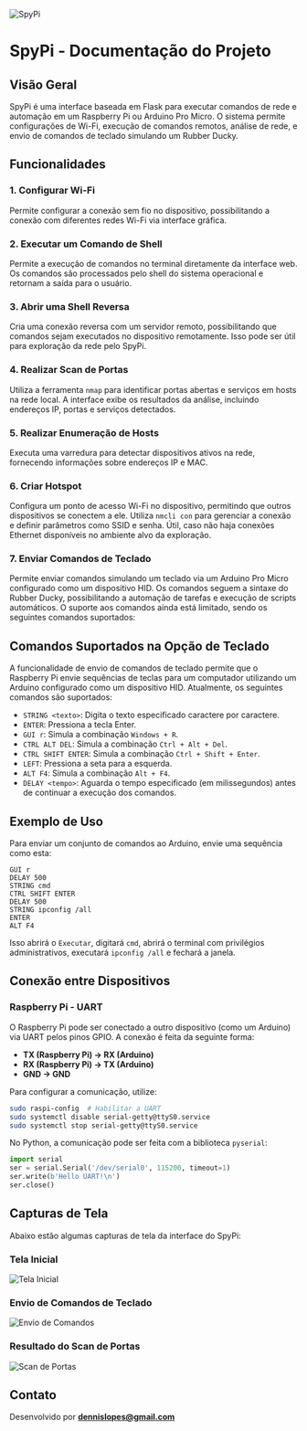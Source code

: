 ![SpyPi](SpyPi.png)

# SpyPi - Documentação do Projeto

## Visão Geral
SpyPi é uma interface baseada em Flask para executar comandos de rede e automação em um Raspberry Pi ou Arduino Pro Micro. O sistema permite configurações de Wi-Fi, execução de comandos remotos, análise de rede, e envio de comandos de teclado simulando um Rubber Ducky.

## Funcionalidades

### 1. Configurar Wi-Fi
Permite configurar a conexão sem fio no dispositivo, possibilitando a conexão com diferentes redes Wi-Fi via interface gráfica.

### 2. Executar um Comando de Shell
Permite a execução de comandos no terminal diretamente da interface web. Os comandos são processados pelo shell do sistema operacional e retornam a saída para o usuário.

### 3. Abrir uma Shell Reversa
Cria uma conexão reversa com um servidor remoto, possibilitando que comandos sejam executados no dispositivo remotamente. Isso pode ser útil para exploração da rede pelo SpyPi.

### 4. Realizar Scan de Portas
Utiliza a ferramenta `nmap` para identificar portas abertas e serviços em hosts na rede local. A interface exibe os resultados da análise, incluindo endereços IP, portas e serviços detectados.

### 5. Realizar Enumeração de Hosts
Executa uma varredura para detectar dispositivos ativos na rede, fornecendo informações sobre endereços IP e MAC.

### 6. Criar Hotspot
Configura um ponto de acesso Wi-Fi no dispositivo, permitindo que outros dispositivos se conectem a ele. Utiliza `nmcli con` para gerenciar a conexão e definir parâmetros como SSID e senha. Útil, caso não haja conexões Ethernet disponíveis no ambiente alvo da exploração.

### 7. Enviar Comandos de Teclado
Permite enviar comandos simulando um teclado via um Arduino Pro Micro configurado como um dispositivo HID. Os comandos seguem a sintaxe do Rubber Ducky, possibilitando a automação de tarefas e execução de scripts automáticos. O suporte aos comandos ainda está limitado, sendo os seguintes comandos suportados:

## Comandos Suportados na Opção de Teclado
A funcionalidade de envio de comandos de teclado permite que o Raspberry Pi envie sequências de teclas para um computador utilizando um Arduino configurado como um dispositivo HID. Atualmente, os seguintes comandos são suportados:

- `STRING <texto>`: Digita o texto especificado caractere por caractere.
- `ENTER`: Pressiona a tecla Enter.
- `GUI r`: Simula a combinação `Windows + R`.
- `CTRL ALT DEL`: Simula a combinação `Ctrl + Alt + Del`.
- `CTRL SHIFT ENTER`: Simula a combinação `Ctrl + Shift + Enter`.
- `LEFT`: Pressiona a seta para a esquerda.
- `ALT F4`: Simula a combinação `Alt + F4`.
- `DELAY <tempo>`: Aguarda o tempo especificado (em milissegundos) antes de continuar a execução dos comandos.

## Exemplo de Uso
Para enviar um conjunto de comandos ao Arduino, envie uma sequência como esta:
```
GUI r
DELAY 500
STRING cmd
CTRL SHIFT ENTER
DELAY 500
STRING ipconfig /all
ENTER
ALT F4
```
Isso abrirá o `Executar`, digitará `cmd`, abrirá o terminal com privilégios administrativos, executará `ipconfig /all` e fechará a janela.



## Conexão entre Dispositivos

### Raspberry Pi - UART
O Raspberry Pi pode ser conectado a outro dispositivo (como um Arduino) via UART pelos pinos GPIO. A conexão é feita da seguinte forma:
- **TX (Raspberry Pi) -> RX (Arduino)**
- **RX (Raspberry Pi) -> TX (Arduino)**
- **GND -> GND**

Para configurar a comunicação, utilize:
```bash
sudo raspi-config  # Habilitar a UART
sudo systemctl disable serial-getty@ttyS0.service
sudo systemctl stop serial-getty@ttyS0.service
```
No Python, a comunicação pode ser feita com a biblioteca `pyserial`:
```python
import serial
ser = serial.Serial('/dev/serial0', 115200, timeout=1)
ser.write(b'Hello UART!\n')
ser.close()
```

## Capturas de Tela
Abaixo estão algumas capturas de tela da interface do SpyPi:

### Tela Inicial
![Tela Inicial](image_1.png)

### Envio de Comandos de Teclado
![Envio de Comandos](image_2.png)

### Resultado do Scan de Portas
![Scan de Portas](image_3.png)

## Contato
Desenvolvido por **dennislopes@gmail.com**

